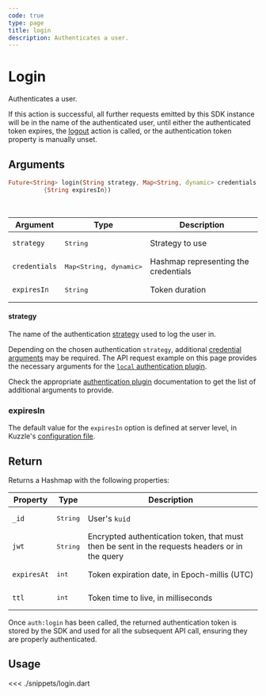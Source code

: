 ```yaml
---
code: true
type: page
title: login
description: Authenticates a user.
---
```


# Login

Authenticates a user.

If this action is successful, all further requests emitted by this SDK instance will be in the name of the authenticated user, until either the authenticated token expires, the [logout](/sdk/java/3/controllers/auth/logout) action is called, or the authentication token property is manually unset.

## Arguments

```dart
Future<String> login(String strategy, Map<String, dynamic> credentials,
          {String expiresIn})
```

<br/>

| Argument      | Type                 | Description                          |
|---------------|----------------------|--------------------------------------|
| `strategy`    | <pre>String</pre>    | Strategy to use                      |
| `credentials` | <pre>Map<String, dynamic></pre>   | Hashmap representing the credentials |
| `expiresIn`   | <pre>String</pre> | Token duration                       |

#### strategy

The name of the authentication [strategy](/core/2/guides/kuzzle-depth/authentication/#authentication) used to log the user in.

Depending on the chosen authentication `strategy`, additional [credential arguments](/core/2/guides/kuzzle-depth/authentication/#authentication) may be required.
The API request example on this page provides the necessary arguments for the [`local` authentication plugin](https://github.com/kuzzleio/kuzzle-plugin-auth-passport-local).

Check the appropriate [authentication plugin](/core/2/plugins/guides/strategies/overview) documentation to get the list of additional arguments to provide.


### expiresIn

The default value for the `expiresIn` option is defined at server level, in Kuzzle's [configuration file](/core/2/guides/essentials/configuration).


## Return

Returns a Hashmap with the following properties:

| Property    | Type              | Description                                                                              |
|-------------|-------------------|------------------------------------------------------------------------------------------|
| `_id`       | <pre>String</pre> | User's `kuid`                                                                            |
| `jwt`       | <pre>String</pre> | Encrypted authentication token, that must then be sent in the requests headers or in the query |
| `expiresAt` | <pre>int</pre>  | Token expiration date, in Epoch-millis (UTC)                                             |
| `ttl`       | <pre>int</pre>  | Token time to live, in milliseconds                                                      |

Once `auth:login` has been called, the returned authentication token is stored by the SDK and used for all the subsequent API call, ensuring they are properly authenticated.

## Usage

<<< ./snippets/login.dart
